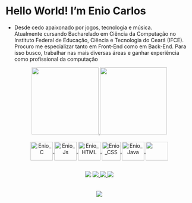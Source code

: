 <h1>Hello World! I’m Enio Carlos</h1>

  - Desde cedo apaixonado por jogos, tecnologia e música.<br> 
  Atualmente cursando Bacharelado em Ciência da Computação no Instituto Federal de Educação, Ciência e Tecnologia do Ceará (IFCE).<br> 
  Procuro me especializar tanto em Front-End como em Back-End. Para isso busco, trabalhar nas mais diversas áreas e ganhar experiência<br>
  como profissional da computação<br>
  

<div align="center">
  <a href="https://github.com/eniokarlos">
  <img height="180em" src="https://github-readme-stats.vercel.app/api?username=eniokarlos&show_icons=true&theme=dracula"/>
  <img height="180em" src="https://github-readme-stats.vercel.app/api/top-langs/?username=eniokarlos&layout=compact&langs_count=7&theme=dracula"/>
</div>
<div align="center"><br>
  <img align="center" alt="Enio_C" height="50" width="60" src="https://cdn.jsdelivr.net/gh/devicons/devicon/icons/c/c-original.svg">
  <img align="center" alt="Enio_Js" height="50" width="60" src="https://cdn.jsdelivr.net/gh/devicons/devicon/icons/javascript/javascript-original.svg">
  <img align="center" alt="Enio_HTML" height="50" width="60" src="https://cdn.jsdelivr.net/gh/devicons/devicon/icons/html5/html5-original.svg" />
  <img align="center" alt="Enio_CSS" height="50" widht="60" src="https://cdn.jsdelivr.net/gh/devicons/devicon/icons/css3/css3-original.svg" />
  <img align="center" alt="Enio_Java" height="50" width="60" src="https://cdn.jsdelivr.net/gh/devicons/devicon/icons/java/java-original.svg" />
  <img align="center" alt"Enio_Python" height="50" width="60" src="https://cdn.jsdelivr.net/gh/devicons/devicon/icons/python/python-original.svg" />
          
          
</div>
  
##
 
<div align="center">
  <a href="https://www.linkedin.com/in/enio-carlos/" target="_blank"><img src="https://img.shields.io/badge/-LinkedIn-%230077B5?style=for-the-badge&logo=linkedin&logoColor=white" target="_blank"></a> 
  <a href="https://wa.me/5588992092657/" target="_blank"><img src="https://img.shields.io/badge/WhatsApp-25D366?style=for-the-badge&logo=whatsapp&logoColor=white">
  <a href="https://t.me/eniokarlos" target="_blank"><img src="https://img.shields.io/badge/Telegram-2CA5E0?style=for-the-badge&logo=telegram&logoColor=white">
  <a href="mailto: eniocreboucas@gmail.com" target="_blank"><img src="https://img.shields.io/badge/Gmail-D14836?style=for-the-badge&logo=gmail&logoColor=white">
  <br>
  <br>
  <br>
  <img src="https://64.media.tumblr.com/afd07b125927f840e8e7a95fe728ab51/tumblr_n3s59sN8Af1sep00so7_500.gifv">
</div>
